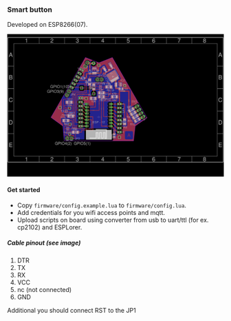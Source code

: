 ### Smart button

Developed on ESP8266(07).

![pcb](https://raw.githubusercontent.com/Armit/water-btn/master/hardware/output/pcb-design.png)

#### Get started
* Copy `firmware/config.example.lua` to `firmware/config.lua`.
* Add credentials for you wifi access points and mqtt.
* Upload scripts on board using converter from usb to uart/ttl (for ex. cp2102) and ESPLorer.

##### Cable pinout (see image)
1. DTR
2. TX
3. RX
4. VCC
5. nc (not connected)
6. GND

Additional you should connect RST to the JP1
